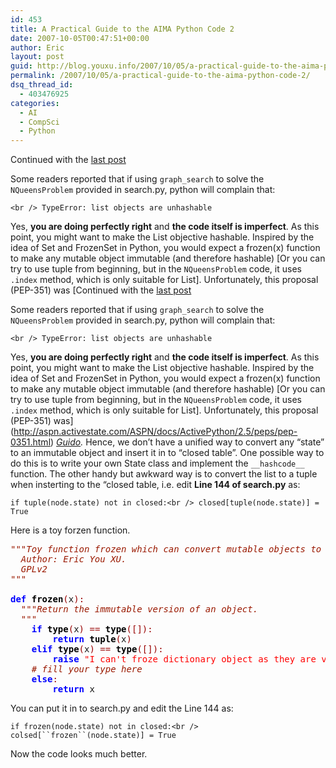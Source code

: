 ```yaml
---
id: 453
title: A Practical Guide to the AIMA Python Code 2
date: 2007-10-05T00:47:51+00:00
author: Eric
layout: post
guid: http://blog.youxu.info/2007/10/05/a-practical-guide-to-the-aima-python-code-2/
permalink: /2007/10/05/a-practical-guide-to-the-aima-python-code-2/
dsq_thread_id:
  - 403476925
categories:
  - AI
  - CompSci
  - Python
---
```

Continued with the [last post](http://blog.youxu.info/2007/10/04/a-practical-guide-to-the-aima-python-code-1/)

Some readers reported that if using `graph_search` to solve the `NQueensProblem` provided in search.py, python will complain that:
  
`<br />
TypeError: list objects are unhashable`

Yes, **you are doing perfectly right** and **the code itself is imperfect**. As this point, you might want to make the List objective hashable. Inspired by the idea of Set and FrozenSet in Python, you would expect a frozen(x) function to make any mutable object immutable (and therefore hashable) [Or you can try to use tuple from beginning, but in the `NQueensProblem` code, it uses `.index` method, which is only suitable for List]. Unfortunately, this proposal (PEP-351) was [Continued with the [last post](http://blog.youxu.info/2007/10/04/a-practical-guide-to-the-aima-python-code-1/)

Some readers reported that if using `graph_search` to solve the `NQueensProblem` provided in search.py, python will complain that:
  
`<br />
TypeError: list objects are unhashable`

Yes, **you are doing perfectly right** and **the code itself is imperfect**. As this point, you might want to make the List objective hashable. Inspired by the idea of Set and FrozenSet in Python, you would expect a frozen(x) function to make any mutable object immutable (and therefore hashable) [Or you can try to use tuple from beginning, but in the `NQueensProblem` code, it uses `.index` method, which is only suitable for List]. Unfortunately, this proposal (PEP-351) was](http://aspn.activestate.com/ASPN/docs/ActivePython/2.5/peps/pep-0351.html) _[Guido](http://aspn.activestate.com/ASPN/docs/ActivePython/2.5/peps/pep-0351.html)._ Hence, we don&#8217;t have a unified way to convert any &#8220;state&#8221; to an immutable object and insert it in to &#8220;closed table&#8221;. One possible way to do this is to write your own State class and implement the `__hashcode__` function. The other handy but awkward way is to convert the list to a tuple when insterting to the &#8220;closed table, i.e. edit **Line 144 of search.py** as:

`if tuple(node.state) not in closed:<br />
closed[tuple(node.state)] = True`

Here is a toy forzen function.

<pre><tt></tt><tt><em><font color="#9a1900">"""Toy function frozen which can convert mutable objects to immutable</font></em>
<em><font color="#9a1900">	Author: Eric You XU.</font></em>
<em><font color="#9a1900">	GPLv2</font></em>
<em><font color="#9a1900">"""</font></em>

<strong><font color="#0000ff">def</font></strong> <strong><font color="#000000">frozen</font></strong><font color="#990000">(</font>x<font color="#990000">)</font><font color="#990000">:</font>
<em><font color="#9a1900">	"""Return the immutable version of an object.</font></em>
<em><font color="#9a1900">	"""</font></em>
	<strong><font color="#0000ff">if</font></strong> <strong><font color="#000000">type</font></strong><font color="#990000">(</font>x<font color="#990000">)</font> <font color="#990000">=</font><font color="#990000">=</font> <strong><font color="#000000">type</font></strong><font color="#990000">(</font><font color="#990000">[</font><font color="#990000">]</font><font color="#990000">)</font><font color="#990000">:</font>
		<strong><font color="#0000ff">return</font></strong> <strong><font color="#000000">tuple</font></strong><font color="#990000">(</font>x<font color="#990000">)</font>
	<strong><font color="#0000ff">elif</font></strong> <strong><font color="#000000">type</font></strong><font color="#990000">(</font>x<font color="#990000">)</font> <font color="#990000">=</font><font color="#990000">=</font> <strong><font color="#000000">type</font></strong><font color="#990000">(</font><font color="#990000">[</font><font color="#990000">]</font><font color="#990000">)</font><font color="#990000">:</font>
		<strong><font color="#0000ff">raise</font></strong> <font color="#ff0000">"I can't froze dictionary object as they are very hot."</font>
	<em><font color="#9a1900"># fill your type here</font></em>
	<strong><font color="#0000ff">else</font></strong><font color="#990000">:</font>
		<strong><font color="#0000ff">return</font></strong> x</tt></pre>

You can put it in to search.py and edit the Line 144 as:

`if frozen(node.state) not in closed:<br />
colsed[``frozen``(node.state)] = True`

Now the code looks much better.